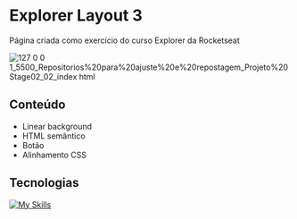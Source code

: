 # Explorer Layout 3
Página criada como exercício do curso Explorer da Rocketseat

![127 0 0 1_5500_Repositorios%20para%20ajuste%20e%20repostagem_Projeto%20Stage02_02_index html](https://github.com/gabrielscoti42/ExplorerLayout2/assets/91392840/fa9b0df8-f051-49cc-950c-5a2773ca03ba)

## Conteúdo
- Linear background
- HTML semântico
- Botão
- Alinhamento CSS

## Tecnologias
[![My Skills](https://skillicons.dev/icons?i=html,css)](https://skillicons.dev)